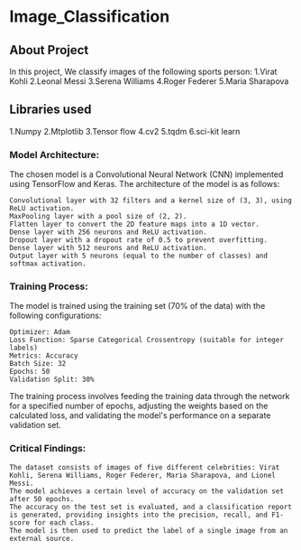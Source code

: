 # Image_Classification
## About Project
In this project, We classify images of the following sports person:
1.Virat Kohli
2.Leonal Messi
3.Serena Williams
4.Roger Federer
5.Maria Sharapova

## Libraries used
1.Numpy
2.Mtplotlib
3.Tensor flow
4.cv2
5.tqdm
6.sci-kit learn

### Model Architecture:
The chosen model is a Convolutional Neural Network (CNN) implemented using TensorFlow and Keras. The architecture of the model is as follows:

    Convolutional layer with 32 filters and a kernel size of (3, 3), using ReLU activation.
    MaxPooling layer with a pool size of (2, 2).
    Flatten layer to convert the 2D feature maps into a 1D vector.
    Dense layer with 256 neurons and ReLU activation.
    Dropout layer with a dropout rate of 0.5 to prevent overfitting.
    Dense layer with 512 neurons and ReLU activation.
    Output layer with 5 neurons (equal to the number of classes) and softmax activation.

### Training Process:
The model is trained using the training set (70% of the data) with the following configurations:

    Optimizer: Adam
    Loss Function: Sparse Categorical Crossentropy (suitable for integer labels)
    Metrics: Accuracy
    Batch Size: 32
    Epochs: 50
    Validation Split: 30%

The training process involves feeding the training data through the network for a specified number of epochs, adjusting the weights based on the calculated loss, and validating the model's performance on a separate validation set.

### Critical Findings:

    The dataset consists of images of five different celebrities: Virat Kohli, Serena Williams, Roger Federer, Maria Sharapova, and Lionel Messi.
    The model achieves a certain level of accuracy on the validation set after 50 epochs.
    The accuracy on the test set is evaluated, and a classification report is generated, providing insights into the precision, recall, and F1-score for each class.
    The model is then used to predict the label of a single image from an external source.
